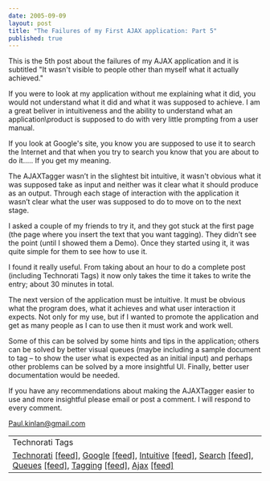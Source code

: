 ```yaml
--- 
date: 2005-09-09
layout: post
title: "The Failures of my First AJAX application: Part 5"
published: true
---
```

This is the 5th post about the failures of my AJAX application and it is subtitled "It wasn't visible to people other than myself what it actually achieved."<p />If you were to look at my application without me explaining what it did, you would not understand what it did and what it was supposed to achieve. I am a great beliver in intuitiveness and the ability to understand what an application\product is supposed to do with very little prompting from a user manual.<p />If you look at Google's site, you know you are supposed to use it to search the Internet and that when you try to search you know that you are about to do it….. If you get my meaning.<p />The AJAXTagger wasn’t in the slightest bit intuitive, it wasn't obvious what it was supposed take as input and neither was it clear what it should produce as an output. Through each stage of interaction with the application it wasn’t clear what the user was supposed to do to move on to the next stage.<p />I asked a couple of my friends to try it, and they got stuck at the first page (the page where you insert the text that you want tagging). They didn’t see the point (until I showed them a Demo). Once they started using it, it was quite simple for them to see how to use it.<p />I found it really useful. From taking about an hour to do a complete post (including Technorati Tags) it now only takes the time it takes to write the entry; about 30 minutes in total.<p />The next version of the application must be intuitive. It must be obvious what the program does, what it achieves and what user interaction it expects. Not only for my use, but if I wanted to promote the application and get as many people as I can to use then it must work and work well.<p />Some of this can be solved by some hints and tips in the application; others can be solved by better visual queues (maybe including a sample document to tag – to show the user what is expected as an initial input) and perhaps other problems can be solved by a more insightful UI. Finally, better user documentation would be needed.<p />If you have any recommendations about making the AJAXTagger easier to use and more insightful please email or post a comment. I will respond to every comment.<p /><a href="mailto:Paul.kinlan@gmail.com">Paul.kinlan@gmail.com</a><p /><table class="TechnoratiHead TagHeader">
<tr><td>Technorati Tags</td></tr>
<tr class="Technorati"><td>
<a href="http://www.technorati.com/tag/Technorati" class="Tag" rel="tag">Technorati</a> <a href="http://feeds.technorati.com/feed/posts/tag/Technorati" class="Tag">[feed]</a>, <a href="http://www.technorati.com/tag/Google" class="Tag" rel="tag">Google</a> <a href="http://feeds.technorati.com/feed/posts/tag/Google" class="Tag">[feed]</a>, <a href="http://www.technorati.com/tag/Intuitive" class="Tag" rel="tag">Intuitive</a> <a href="http://feeds.technorati.com/feed/posts/tag/Intuitive" class="Tag">[feed]</a>, <a href="http://www.technorati.com/tag/Search" class="Tag" rel="tag">Search</a> <a href="http://feeds.technorati.com/feed/posts/tag/Search" class="Tag">[feed]</a>, <a href="http://www.technorati.com/tag/Queues" class="Tag" rel="tag">Queues</a> <a href="http://feeds.technorati.com/feed/posts/tag/Queues" class="Tag">[feed]</a>, <a href="http://www.technorati.com/tag/Tagging" class="Tag" rel="tag">Tagging</a> <a href="http://feeds.technorati.com/feed/posts/tag/Tagging" class="Tag">[feed]</a>, <a href="http://www.technorati.com/tag/Ajax" class="Tag" rel="tag">Ajax</a> <a href="http://feeds.technorati.com/feed/posts/tag/Ajax" class="Tag">[feed]</a>
</td></tr>
</table><div class="blogger-post-footer"><img class="posterous_download_image" src="https://blogger.googleusercontent.com/tracker/8109338-112630814832624619?l=www.kinlan.co.uk%2Findex.html" height="1" alt="" width="1" /></div>
